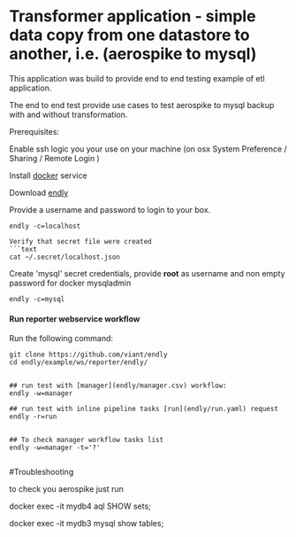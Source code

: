 # Transformer application - simple data copy from one datastore to another, i.e. (aerospike to mysql)

This application was build to provide end to end testing example of etl application.

The end to end test provide use cases to test aerospike to mysql backup with and without transformation.


Prerequisites:

Enable ssh logic you your use on your machine (on osx System Preference / Sharing / Remote Login )
 
Install [docker](https://docs.docker.com/engine/installation/) service

Download [endly](https://github.com/viant/endly/releases/)

Provide a username and password to login to your box.
```text
endly -c=localhost
```
```
Verify that secret file were created
```text
cat ~/.secret/localhost.json
```

Create 'mysql' secret credentials, provide  **root** as username and non empty password for docker mysqladmin
```text
endly -c=mysql
```



#### Run reporter webservice workflow

Run the following command:

```text
git clone https://github.com/viant/endly
cd endly/example/ws/reporter/endly/


## run test with [manager](endly/manager.csv) workflow:
endly -w=manager

## run test with inline pipeline tasks [run](endly/run.yaml) request
endly -r=run


## To check manager workflow tasks list
endly -w=manager -t='?'
 
```



#Troubleshooting

to check you aerospike just run

docker exec -it mydb4 aql
SHOW sets;


docker exec -it mydb3 mysql
show tables;


  
